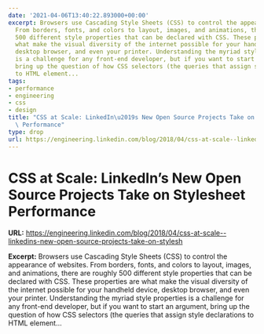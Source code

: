 ```yaml
---
date: '2021-04-06T13:40:22.893000+00:00'
excerpt: Browsers use Cascading Style Sheets (CSS) to control the appearance of websites.
  From borders, fonts, and colors to layout, images, and animations, there are roughly
  500 different style properties that can be declared with CSS. These properties are
  what make the visual diversity of the internet possible for your handheld device,
  desktop browser, and even your printer. Understanding the myriad style properties
  is a challenge for any front-end developer, but if you want to start an argument,
  bring up the question of how CSS selectors (the queries that assign style declarations
  to HTML element...
tags:
- performance
- engineering
- css
- design
title: "CSS at Scale: LinkedIn\u2019s New Open Source Projects Take on Stylesheet\
  \ Performance"
type: drop
url: https://engineering.linkedin.com/blog/2018/04/css-at-scale--linkedins-new-open-source-projects-take-on-stylesh
---
```


# CSS at Scale: LinkedIn’s New Open Source Projects Take on Stylesheet Performance

**URL:** https://engineering.linkedin.com/blog/2018/04/css-at-scale--linkedins-new-open-source-projects-take-on-stylesh

**Excerpt:** Browsers use Cascading Style Sheets (CSS) to control the appearance of websites. From borders, fonts, and colors to layout, images, and animations, there are roughly 500 different style properties that can be declared with CSS. These properties are what make the visual diversity of the internet possible for your handheld device, desktop browser, and even your printer. Understanding the myriad style properties is a challenge for any front-end developer, but if you want to start an argument, bring up the question of how CSS selectors (the queries that assign style declarations to HTML element...
